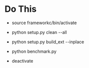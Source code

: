 # Do This

- source frameworkc/bin/activate

- python setup.py clean --all

- python setup.py build_ext --inplace

- python benchmark.py

- deactivate